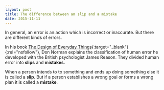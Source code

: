 ```yaml
---
layout: post
title: The difference between an slip and a mistake
date: 2015-11-11
---
```



In general, an error is an action which is incorrect or inaccurate. But there are different kinds of errors.

In his book [The Design of Everyday Things](http://www.amazon.de/gp/product/0465050654/ref=as_li_tl?ie=UTF8&camp=1638&creative=6742&creativeASIN=0465050654&linkCode=as2&tag=vereortl-21){:target="_blank"}{:rel="nofollow"}, Don Norman explains the classification of human error he developed with the British psychologist James Reason.
They divided human error into **slips** and **mistakes**.

When a person intends to to something and ends up doing something else it is called a **slip**. But if a person establishes a wrong goal or forms a wrong plan it is called a **mistake**.
